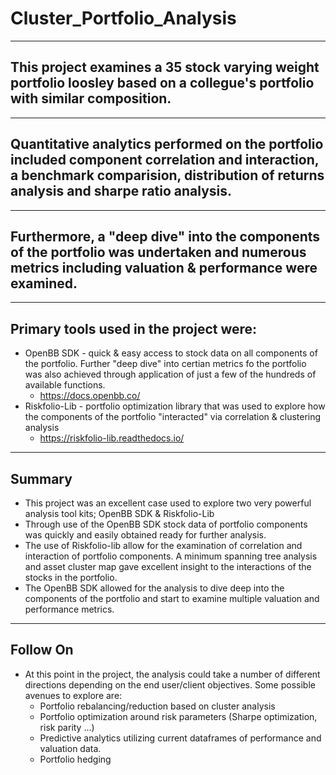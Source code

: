 # Cluster_Portfolio_Analysis
***
## This project examines a 35 stock varying weight portfolio loosley based on a collegue's portfolio with similar composition.
***
## Quantitative analytics performed on the portfolio included component correlation and interaction, a benchmark comparision, distribution of returns analysis and sharpe ratio analysis. 
***
## Furthermore, a "deep dive" into the components of the portfolio was undertaken and numerous metrics including valuation & performance were examined.
***
## Primary tools used in the project were:
* OpenBB SDK - quick & easy access to stock data on all components of the portfolio.  Further "deep dive" into certian metrics fo the portfolio was also achieved through application of just a few of the hundreds of available functions.  
    * https://docs.openbb.co/
* Riskfolio-Lib - portfolio optimization library that was used to explore how the components of the portfolio "interacted" via correlation & clustering analysis
    *  https://riskfolio-lib.readthedocs.io/
***
## Summary
* This project was an excellent case used to explore two very powerful analysis tool kits; OpenBB SDK & Riskfolio-Lib
* Through use of the OpenBB SDK stock data of portfolio components was quickly and easily obtained ready for further analysis.
* The use of Riskfolio-lib allow for the examination of correlation and interaction of portfolio components. A minimum spanning tree analysis and asset cluster map gave excellent insight to the interactions of the stocks in the portfolio.
* The OpenBB SDK allowed for the analysis to dive deep into the components of the portfolio and start to examine multiple valuation and performance metrics.
***
## Follow On
* At this point in the project, the analysis could take a number of different directions depending on the end user/client objectives.  Some possible avenues to explore are:
    * Portfolio rebalancing/reduction based on cluster analysis
    * Portfolio optimization around risk parameters (Sharpe optimization, risk parity ...)
    * Predictive analytics utilizing current dataframes of performance and valuation data.
    * Portfolio hedging